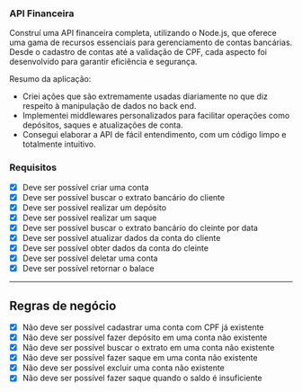### API Financeira
<P>Construí uma API financeira completa, utilizando o Node.js, que oferece uma gama de recursos essenciais para gerenciamento de contas bancárias. Desde o cadastro de contas até a validação de CPF, cada aspecto foi desenvolvido para garantir eficiência e segurança.

Resumo da aplicação:

   <ul>
     <li>Criei ações que são extremamente usadas diariamente no que diz respeito à manipulação de dados no back end.</li>
     <li>Implementei middlewares personalizados para facilitar operações como depósitos, saques e atualizações de conta.</li>
     <li>Consegui elaborar a API de fácil entendimento, com um código limpo e totalmente intuitivo.</li>
   </ul>    
</P>

### Requisitos

- [X] Deve ser possível criar uma conta
- [X] Deve ser possível buscar o extrato bancário do cliente
- [X] Deve ser possível realizar um depósito
- [X] Deve ser possível realizar um saque
- [X] Deve ser possível buscar o extrato bancário do cleinte por data
- [X] Deve ser possível atualizar dados da conta do cliente
- [X] Deve ser possível obter dados da conta do cleinte
- [X] Deve ser possível deletar uma conta
- [X] Deve ser possível retornar o balace

---

## Regras de negócio

- [X] Não deve ser possível cadastrar uma conta com CPF já existente
- [X] Não deve ser possível fazer depósito em uma conta não existente
- [X] Não deve ser possível buscar o extrato em uma conta não existente
- [X] Não deve ser possível fazer saque em uma conta não existente
- [X] Não deve ser possível excluir uma conta não existente
- [X] Não deve ser possível fazer saque quando o saldo é insuficiente
